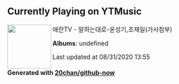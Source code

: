 ## Currently Playing on YTMusic

[<img align="left" width="100" src="https://i.ytimg.com/vi/LM6aLLo9liI/sddefault.jpg?sqp=-oaymwEWCJADEOEBIAQqCghqEJQEGHgg6AJIWg&rs">](https://music.youtube.com/channel/UCs7KgQu3g_3in3JTcy8cq2w)

애란TV - 말하는대로-윤성기,조재일(가사첨부)

**Albums**: undefined

Last updated at 08/31/2020 13:55

#### Generated with [20chan/github-now](https://github.com/20chan/github-now)


<!--
**20chan/20chan** is a ✨ _special_ ✨ repository because its `README.md` (this file) appears on your GitHub profile.

Here are some ideas to get you started:

- 🔭 I’m currently working on ...
- 🌱 I’m currently learning ...
- 👯 I’m looking to collaborate on ...
- 🤔 I’m looking for help with ...
- 💬 Ask me about ...
- 📫 How to reach me: ...
- 😄 Pronouns: ...
- ⚡ Fun fact: ...
-->
